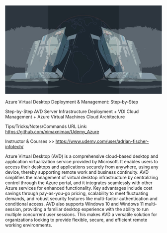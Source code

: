 

![alt text](image.jpg)

Azure Virtual Desktop Deployment & Management: Step-by-Step

Step-by-Step AVD Server Infrastructure Deployment + VDI Cloud Management + Azure Virtual Machines Cloud Architecture

Tips/Tricks/Notes/Commands URL Link: https://github.com/nimaxnimax/Udemy_Azure

Instructor & Courses >> https://www.udemy.com/user/adrian-fischer-infotech/

Azure Virtual Desktop (AVD) is a comprehensive cloud-based desktop and application virtualization service provided by Microsoft. It enables users to access their desktops and applications securely from anywhere, using any device, thereby supporting remote work and business continuity. AVD simplifies the management of virtual desktop infrastructure by centralizing control through the Azure portal, and it integrates seamlessly with other Azure services for enhanced functionality. Key advantages include cost savings through pay-as-you-go pricing, scalability to meet fluctuating demands, and robust security features like multi-factor authentication and conditional access. AVD also supports Windows 10 and Windows 11 multi-session, providing a familiar desktop experience with the ability to run multiple concurrent user sessions. This makes AVD a versatile solution for organizations looking to provide flexible, secure, and efficient remote working environments.


